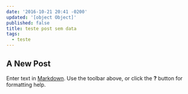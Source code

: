 ```yaml
---
date: '2016-10-21 20:41 -0200'
updated: '[object Object]'
published: false
title: teste post sem data
tags:
  - teste
---
```

## A New Post

Enter text in [Markdown](http://daringfireball.net/projects/markdown/). Use the toolbar above, or click the **?** button for formatting help.
